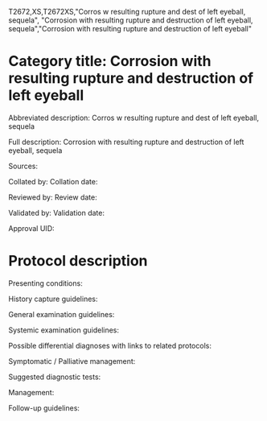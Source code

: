 T2672,XS,T2672XS,"Corros w resulting rupture and dest of left eyeball, sequela", "Corrosion with resulting rupture and destruction of left eyeball, sequela","Corrosion with resulting rupture and destruction of left eyeball"
# Category title: Corrosion with resulting rupture and destruction of left eyeball

Abbreviated description: Corros w resulting rupture and dest of left eyeball, sequela

Full description: Corrosion with resulting rupture and destruction of left eyeball, sequela

Sources:

Collated by:
Collation date:

Reviewed by:
Review date:

Validated by:
Validation date:

Approval UID:

# Protocol description

Presenting conditions:

History capture guidelines:

General examination guidelines:

Systemic examination guidelines:

Possible differential diagnoses with links to related protocols:

Symptomatic / Palliative management:

Suggested diagnostic tests:

Management:

Follow-up guidelines:
